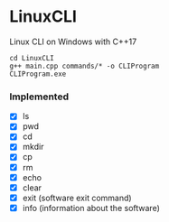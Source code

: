 # LinuxCLI
Linux CLI on Windows with C++17

```
cd LinuxCLI
g++ main.cpp commands/* -o CLIProgram
CLIProgram.exe
```

### Implemented

- [x] ls
- [x] pwd
- [x] cd
- [x] mkdir
- [x] cp
- [x] rm
- [x] echo
- [x] clear
- [x] exit (software exit command)
- [x] info (information about the software)
